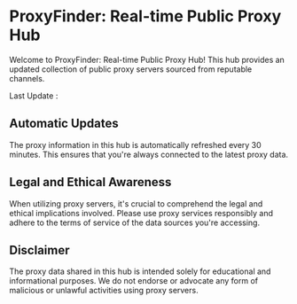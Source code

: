 # ProxyFinder: Real-time Public Proxy Hub

Welcome to ProxyFinder: Real-time Public Proxy Hub! This hub provides an updated collection of public proxy servers sourced from reputable channels.

Last Update : <!-- Last updated: Moscow Timestamp -->

## Automatic Updates

The proxy information in this hub is automatically refreshed every 30 minutes. This ensures that you're always connected to the latest proxy data.
   
## Legal and Ethical Awareness

When utilizing proxy servers, it's crucial to comprehend the legal and ethical implications involved. Please use proxy services responsibly and adhere to the terms of service of the data sources you're accessing.

## Disclaimer

The proxy data shared in this hub is intended solely for educational and informational purposes. We do not endorse or advocate any form of malicious or unlawful activities using proxy servers.
